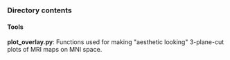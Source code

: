 ### Directory contents

#### Tools
**plot_overlay.py**: Functions used for making "aesthetic looking" 3-plane-cut plots of MRI maps on MNI space.


